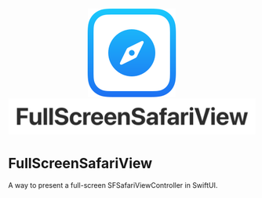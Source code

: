 <p align="center">
    <img src="/Docs/Images/FullScreenSafariView-Icon.svg">
    <img src="/Docs/Images/FullScreenSafariView-Logotype.svg">
</p>

# FullScreenSafariView

A way to present a full-screen SFSafariViewController in SwiftUI.
